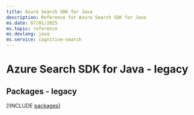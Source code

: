 ```yaml
---
title: Azure Search SDK for Java
description: Reference for Azure Search SDK for Java
ms.date: 07/01/2025
ms.topic: reference
ms.devlang: java
ms.service: cognitive-search
---
```

# Azure Search SDK for Java - legacy
## Packages - legacy
[!INCLUDE [packages](search-index.md)]